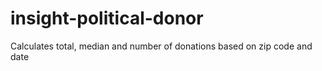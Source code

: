 # insight-political-donor
Calculates total, median and number of donations based on zip code and date
